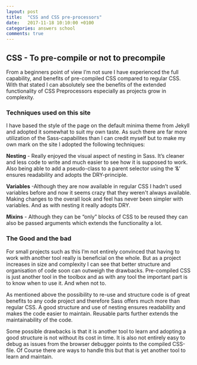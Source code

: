 ```yaml
---
layout: post
title:  "CSS and CSS pre-processors"
date:   2017-11-18 10:10:00 +0100
categories: answers school
comments: true
---
```

## CSS - To pre-compile or not to precompile
From a beginners point of view I’m not sure I have experienced the full capability, and benefits of pre-compiled CSS compared to regular CSS. With that stated I can absolutely see the benefits of the extended functionality of CSS Preprocessors especially as projects grow in complexity.

### Techniques used on this site
I have based the style of the page on the default minima theme from Jekyll and adopted it somewhat to suit my own taste. As such there are far more utilization of the Sass-capabilites than I can credit myself but to make my own mark on the site I adopted the following techniques:

**Nesting** - Really enjoyed the visual aspect of nesting in Sass. It’s cleaner and less code to write and much easier to see how it is supposed to work. Also being able to add a pseudo-class to a parent selector using the ‘&’ ensures readability and adopts the DRY-principle.

**Variables** -Although they are now available in regular CSS I hadn’t used variables before and now it seems crazy that they weren't always available. Making changes to the overall look and feel has never been simpler with variables. And as with nesting it really adopts DRY.

**Mixins** - Although they can be “only” blocks of CSS to be reused they can also be passed arguments which extends the functionality a lot. 

### The Good and the bad
For small projects such as this I’m not entirely convinced that having to work with another tool really is beneficial on the whole. But as a project increases in size and complexity I can see that better structure and organisation of code soon can outweigh the drawbacks. Pre-compiled CSS is just another tool in the toolbox and as with any tool the important part is to know when to use it. And when not to.

As mentioned above the possibility to re-use and structure code is of great benefits to any code project and therefore Sass offers much more than regular CSS. A good structure and use of nesting ensures readability and makes the code easier to maintain. Reusable parts further extends the maintainability of the code. 

Some possible drawbacks is that it is another tool to learn and adopting a good structure is not without its cost in time. It is also not entirely easy to debug as issues from the browser debugger points to the compiled CSS-file. Of Course there are ways to handle this but that is yet another tool to learn and maintain.   
